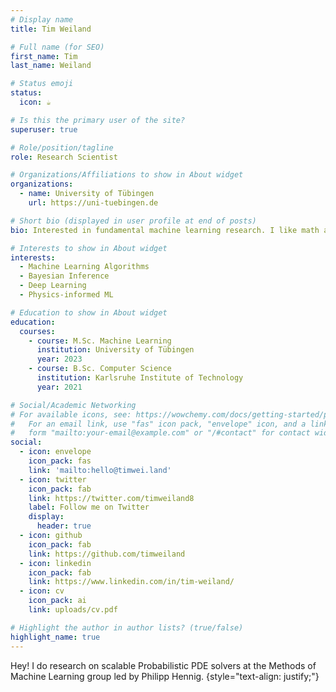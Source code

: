 ```yaml
---
# Display name
title: Tim Weiland

# Full name (for SEO)
first_name: Tim
last_name: Weiland

# Status emoji
status:
  icon: ☕️

# Is this the primary user of the site?
superuser: true

# Role/position/tagline
role: Research Scientist

# Organizations/Affiliations to show in About widget
organizations:
  - name: University of Tübingen
    url: https://uni-tuebingen.de

# Short bio (displayed in user profile at end of posts)
bio: Interested in fundamental machine learning research. I like math and software engineering and believe that both are crucial to build better algorithms.

# Interests to show in About widget
interests:
  - Machine Learning Algorithms
  - Bayesian Inference
  - Deep Learning
  - Physics-informed ML

# Education to show in About widget
education:
  courses:
    - course: M.Sc. Machine Learning
      institution: University of Tübingen
      year: 2023
    - course: B.Sc. Computer Science
      institution: Karlsruhe Institute of Technology
      year: 2021

# Social/Academic Networking
# For available icons, see: https://wowchemy.com/docs/getting-started/page-builder/#icons
#   For an email link, use "fas" icon pack, "envelope" icon, and a link in the
#   form "mailto:your-email@example.com" or "/#contact" for contact widget.
social:
  - icon: envelope
    icon_pack: fas
    link: 'mailto:hello@timwei.land'
  - icon: twitter
    icon_pack: fab
    link: https://twitter.com/timweiland8
    label: Follow me on Twitter
    display:
      header: true
  - icon: github
    icon_pack: fab
    link: https://github.com/timweiland
  - icon: linkedin
    icon_pack: fab
    link: https://www.linkedin.com/in/tim-weiland/
  - icon: cv
    icon_pack: ai
    link: uploads/cv.pdf

# Highlight the author in author lists? (true/false)
highlight_name: true
---
```


Hey! I do research on scalable Probabilistic PDE solvers at the Methods of Machine Learning group led by Philipp Hennig. 
{style="text-align: justify;"}
